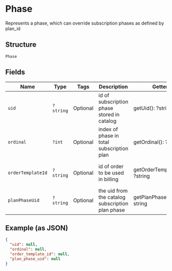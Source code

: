 
# Phase

Represents a phase, which can override subscription phases as defined by plan_id

## Structure

`Phase`

## Fields

| Name | Type | Tags | Description | Getter | Setter |
|  --- | --- | --- | --- | --- | --- |
| `uid` | `?string` | Optional | id of subscription phase stored in catalog | getUid(): ?string | setUid(?string uid): void |
| `ordinal` | `?int` | Optional | index of phase in total subscription plan | getOrdinal(): ?int | setOrdinal(?int ordinal): void |
| `orderTemplateId` | `?string` | Optional | id of order to be used in billing | getOrderTemplateId(): ?string | setOrderTemplateId(?string orderTemplateId): void |
| `planPhaseUid` | `?string` | Optional | the uid from the catalog subscription plan phase | getPlanPhaseUid(): ?string | setPlanPhaseUid(?string planPhaseUid): void |

## Example (as JSON)

```json
{
  "uid": null,
  "ordinal": null,
  "order_template_id": null,
  "plan_phase_uid": null
}
```

